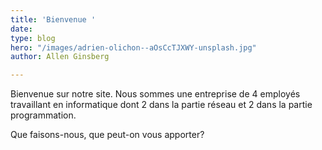 ```yaml
---
title: 'Bienvenue '
date: 
type: blog
hero: "/images/adrien-olichon--aOsCcTJXWY-unsplash.jpg"
author: Allen Ginsberg

---
```

Bienvenue sur notre site. Nous sommes une entreprise de 4 employés travaillant en informatique dont 2 dans la partie réseau et 2 dans la partie programmation.

Que faisons-nous, que peut-on vous apporter?